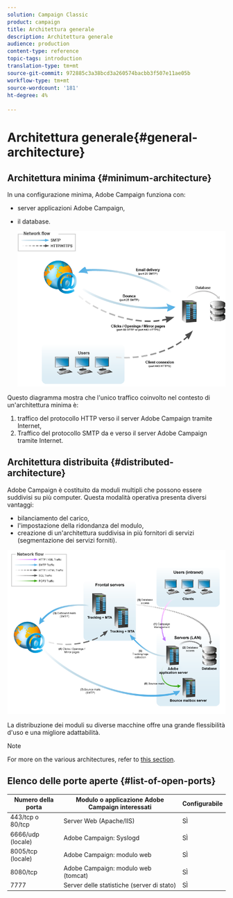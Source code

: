 ```yaml
---
solution: Campaign Classic
product: campaign
title: Architettura generale
description: Architettura generale
audience: production
content-type: reference
topic-tags: introduction
translation-type: tm+mt
source-git-commit: 972885c3a38bcd3a260574bacbb3f507e11ae05b
workflow-type: tm+mt
source-wordcount: '181'
ht-degree: 4%

---
```



# Architettura generale{#general-architecture}

## Architettura minima {#minimum-architecture}

In una configurazione minima,  Adobe Campaign funziona con:

*  server applicazioni Adobe Campaign,
* il database.

   ![](assets/formation_exploitation.png)

Questo diagramma mostra che l&#39;unico traffico coinvolto nel contesto di un&#39;architettura minima è:

1. traffico del protocollo HTTP verso il server Adobe Campaign  tramite Internet,
1. Traffico del protocollo SMTP da e verso il server Adobe Campaign  tramite Internet.

## Architettura distribuita {#distributed-architecture}

 Adobe Campaign è costituito da moduli multipli che possono essere suddivisi su più computer. Questa modalità operativa presenta diversi vantaggi:

* bilanciamento del carico,
* l&#39;impostazione della ridondanza del modulo,
* creazione di un&#39;architettura suddivisa in più fornitori di servizi (segmentazione dei servizi forniti).

![](assets/architecturerepartie.png)

La distribuzione dei moduli su diverse macchine offre una grande flessibilità d&#39;uso e una migliore adattabilità.

>[!NOTE]
>
>For more on the various architectures, refer to [this section](../../installation/using/general-architecture.md).

## Elenco delle porte aperte {#list-of-open-ports}

| Numero della porta | Modulo o applicazione Adobe Campaign interessati  | Configurabile |
|---|---|---|
| 443/tcp o 80/tcp | Server Web (Apache/IIS) | SÌ |
| 6666/udp (locale) |  Adobe Campaign: Syslogd | SÌ |
| 8005/tcp (locale) |  Adobe Campaign: modulo web | SÌ |
| 8080/tcp |  Adobe Campaign: modulo web (tomcat) | SÌ |
| 7777 | Server delle statistiche (server di stato) | SÌ |

